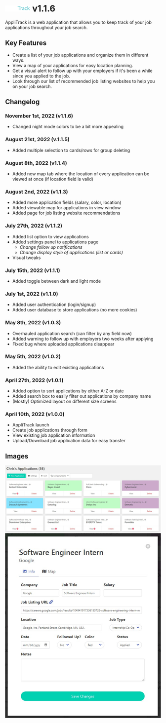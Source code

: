 # ![AppliTrack](dist/images/logo.png) v1.1.6

AppliTrack is a web application that allows you to keep track of your job applications throughout your job search.

## Key Features

- Create a list of your job applications and organize them in different ways.
- View a map of your applications for easy location planning.
- Get a visual alert to follow up with your employers if it's been a while since you applied to the job.
- Look through our list of recommended job listing websites to help you on your job search.

## Changelog

### November 1st, 2022 (v1.1.6)

- Changed night mode colors to be a bit more appealing

### August 21st, 2022 (v.1.1.5)

- Added multiple selection to cards/rows for group deleting

### August 8th, 2022 (v1.1.4)

- Added new map tab where the location of every application can be viewed at once (if location field is valid)

### August 2nd, 2022 (v1.1.3)

- Added more application fields (salary, color, location)
- Added viewable map for applications in view window
- Added page for job listing website recommendations

### July 27th, 2022 (v1.1.2)

- Added list option to view applications
- Added settings panel to applications page
  - _Change follow up notifications_
  - _Change display style of applications (list or cards)_
- Visual tweaks

### July 15th, 2022 (v1.1.1)

- Added toggle between dark and light mode

### July 1st, 2022 (v1.1.0)

- Added user authentication (login/signup)
- Added user database to store applications (no more cookies)

### May 8th, 2022 (v1.0.3)

- Overhauled application search (can filter by any field now)
- Added warning to follow up with employers two weeks after applying
- Fixed bug where uploaded applications disappear

### May 5th, 2022 (v1.0.2)

- Added the ability to edit existing applications

### April 27th, 2022 (v1.0.1)

- Added option to sort applications by either A-Z or date
- Added search box to easily filter out applications by company name
- (Mostly) Optimized layout on different size screens

### April 10th, 2022 (v1.0.0)

- AppliTrack launch
- Create job applications through form
- View existing job application information
- Upload/Download job application data for easy transfer

## Images

![applications screenshot](dist/images/readmeimgs/screenshot1.jpg)
![application view screenshot](dist/images/readmeimgs/viewwindow.jpg)
